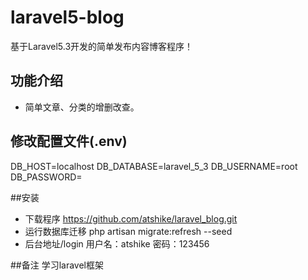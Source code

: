# laravel5-blog

基于Laravel5.3开发的简单发布内容博客程序！


## 功能介绍

* 简单文章、分类的增删改查。


## 修改配置文件(.env)

DB_HOST=localhost
DB_DATABASE=laravel_5_3
DB_USERNAME=root
DB_PASSWORD=


##安装

- 下载程序 https://github.com/atshike/laravel_blog.git
- 运行数据库迁移  php artisan migrate:refresh --seed
- 后台地址/login 用户名：atshike 密码：123456

##备注
学习laravel框架